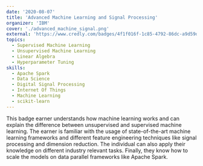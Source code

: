 ```yaml
---
date: '2020-08-07'
title: 'Advanced Machine Learning and Signal Processing'
organizer: 'IBM'
cover: './advanced_machine_signal.png'
external: 'https://www.credly.com/badges/4f1f016f-1c85-4792-86dc-a9d59d4a59ee/public_url'
topics:
  - Supervised Machine Learning
  - Unsupervised Machine Learning
  - Linear Algebra
  - Hyperparameter Tuning
skills: 
  - Apache Spark
  - Data Science
  - Digital Signal Processing
  - Internet Of Things
  - Machine Learning
  - scikit-learn
---
```


This badge earner understands how machine learning works and can explain the difference between unsupervised and supervised machine learning. The earner is familiar with the usage of state-of-the-art machine learning frameworks and different feature engineering techniques like signal processing and dimension reduction. The individual can also apply their knowledge on different industry relevant tasks. Finally, they know how to scale the models on data parallel frameworks like Apache Spark.
